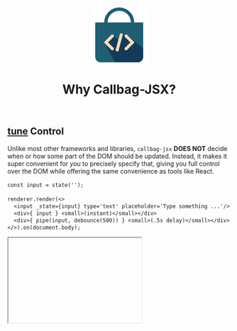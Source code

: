 <div align="center">
  <img src="/docs/assets/callbag-jsx.svg" width="128px"/>
  <h1>Why Callbag-JSX?</h1>
</div>

<br>

## [tune](:Icon) Control

Unlike most other frameworks and libraries, `callbag-jsx` **DOES NOT** decide when or how some part of the DOM
should be updated. Instead, it makes it super convenient for _you_ to precisely specify that, giving you full
control over the DOM while offering the same convenience as tools like React.

```tsx
const input = state('');

renderer.render(<>
  <input _state={input} type='text' placeholder='Type something ...'/>
  <div>{ input } <small>(instant)</small></div>
  <div>{ pipe(input, debounce(500)) } <small>(.5s delay)</small></div>
</>).on(document.body);
```

<iframe deferred-src="https://callbag-jsx-debounce.stackblitz.io" height="192"/>

> :Buttons
> > :Button label=Playground, url=https://stackblitz.com/edit/callbag-jsx-debounce

<br><br>

## [touch_app](:Icon) Simplicity

`callbag-jsx` is pretty simple under the hood: It just binds callbags to corresponding DOM nodes.
There is no virtual DOM, no dirty model checking, etc. You won't have bugs for
creating a state in an if-clause [(like this)](https://reactjs.org/docs/hooks-rules.html) or
forgetting to write `data = data` [(like this)](https://svelte.dev/tutorial/updating-arrays-and-objects), because
there are no such weird rules here.

<br>

```tsx
const x = <div>Hellow World!</div>;

renderer.render(x).on(document.body);
```

Here `x` *IS* the DOM element that appears on screen, not a proxy for it.

<br>

```tsx
function MyComp(...) { ... }

renderer.render(<MyComp/>).on(document.body);
```

Here `MyComp` is called only once, when the render function is called. Not whenever the framework
decides to run it.

<br><br>

## [device_hub](:Icon) State Management

With callbags modeling reactivity, you do not need external state management tools such as Redux. You can even
manage complex state-trees seamlessly as `callbag-jsx` is integrated with `callbag-state` by default.

```tsx
const data = state([0, 0, 0, 0]);

renderer.render(<>
  State: {expr($ => $(data).join(', '))}
  <ol>
    <List of={data} each={i =>
      <li onclick={() => i.set(i.get() + 1)}>
        clicked {i} times
      </li>
    }/>
  </ol>
</>).on(document.body);
```

<iframe deferred-src="https://callbag-jsx-state-management.stackblitz.io" height="192"/>

> :Buttons
> > :Button label=Playground, url=https://stackblitz.com/edit/callbag-jsx-state-management

<br><br>

## [speed](:Icon) Performance

Due to its inherent simplicity, `callbag-jsx` is [pretty light-weight (~7kb runtime)](https://bundlephobia.com/result?p=callbag-jsx@latest) and your app becomes interactive pretty quickly. It is also much faster than most popular frameworks in updating the DOM.

[![Performance Benchmark](https://i.imgur.com/bXDhojU.png)](https://i.imgur.com/bXDhojU.png)

[![Bootup Benchmark](https://i.imgur.com/m7NErMe.png)](https://i.imgur.com/m7NErMe.png)

> Benchmarked using [JS framework benchmark](https://github.com/krausest/js-framework-benchmark).

<br><br>

## [developer_board](:Icon) Versatility

Again, due to its simplicity, `callbag-jsx` is highly inter-operable and robust. You can use it alongside other
frameworks and tools, in other environments (for example in the backend), etc. You can even manually modify
the DOM whenever you need to, for example if you need to optimize some particular section of your app for maximum performance.

<br><br>

> :ToCPrevNext